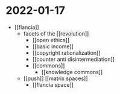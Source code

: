 # 2022-01-17

- [[flancia]]
  - facets of the [[revolution]]
    - [[open ethics]]
    - [[basic income]]
    - [[copyright rationalization]]
    - [[counter anti disintermediation]]
    - [[commons]]
      - [[knowledge commons]]
  - [[push]] [[matrix spaces]]
    - [[flancia space]]